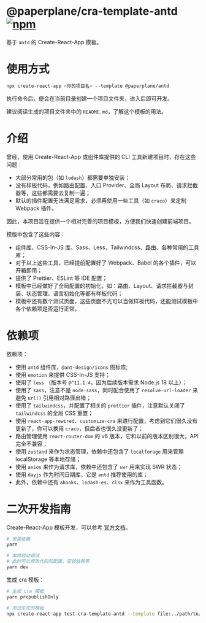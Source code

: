 # @paperplane/cra-template-antd [![npm](https://img.shields.io/npm/v/@paperplane/cra-template-antd)](https://www.npmjs.com/package/@paperplane/cra-template-antd)

基于 `antd` 的 Create-React-App 模板。

# 使用方式

```bash
npx create-react-app <你的项目名> --template @paperplane/antd
```

执行命令后，便会在当前目录创建一个项目文件夹，进入后即可开发。

建议阅读生成的项目文件夹中的 `README.md`，了解这个模板的用法。

# 介绍

曾经，使用 Create-React-App 或组件库提供的 CLI 工具新建项目时，存在这些问题：

- 大部分常用的包（如 `lodash`）都需要单独安装；
- 没有样板代码，例如路由配置、入口 Provider、全局 Layout 布局、请求拦截器等，这些都需要去复制一遍；
- 默认的插件配置无法满足需求，必须再使用一些工具（如 `craco`）来定制 Webpack 插件。

因此，本项目旨在提供一个相对完善的项目模板，方便我们快速创建前端项目。

模版中包含了这些内容：

- 组件库、CSS-In-JS 库、Sass、Less、Tailwindcss、路由、各种常用的工具库；
- 对于以上这些工具，已经提前配置好了 Webpack、Babel 的各个插件，可以开箱即用；
- 提供了 Prettier、ESLint 等 IDE 配置；
- 模板中已经做好了全局配置的初始化，如：路由、Layout、请求拦截器与封装、状态管理、语言初始化等都有样板代码；
- 模板中还有数个测试页面，这些页面不光可以当做样板代码，还能测试模板中各个依赖项是否运行正常。

# 依赖项

依赖项：

- 使用 `antd` 组件库，`@ant-design/icons` 图标库;
- 使用 `emotion` 来提供 CSS-In-JS 支持；
- 使用了 `less` （版本号 `@^11.1.4`，因为后续版本需求 Node.js 18 以上）；
- 使用了 `sass`，注意不是 `node-sass`，同时配合使用了 `resolve-url-loader` 来避免 `url()` 引用相对路径出错；
- 使用了 `tailwindcss`，并配置了相关的 `prettier` 插件，注意默认关闭了 `tailwindcss` 的全局 CSS 重置；
- 使用 `react-app-rewired`、`customize-cra` 来进行配置，考虑到它们很久没有更新了，你可以换用 `craco`，但后者也很久没更新了；
- 路由管理使用 `react-router-dom` 的 v6 版本，它和以前的版本区别很大，API 完全不兼容；
- 使用 `zustand` 来作为状态管理，依赖中还包含了 `localforage` 用来管理 localStorage 等本地存储；
- 使用 `axios` 来作为请求库，依赖中还包含了 `swr` 用来实现 SWR 状态；
- 使用 `dayjs` 作为时间日期库，它是 `antd` 推荐使用的库；
- 此外，依赖中还有 `ahooks`、`lodash-es`、`clsx` 来作为工具函数。

# 二次开发指南

Create-React-App 模板开发，可以参考 [官方文档](https://create-react-app.dev/docs/custom-templates)。

```bash
# 安装依赖
yarn

# 本地启动调试
# 此时可以修改代码和配置，安装依赖等
yarn dev
```

生成 cra 模板：

```bash
# 生成 cra 模板
yarn prepublishOnly

# 测试生成的模板
npx create-react-app test-cra-template-antd --template file:../path/to/cra-template-antd
```
